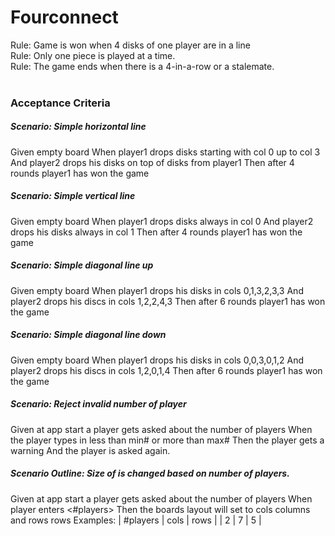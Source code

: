 # Fourconnect
Rule: Game is won when 4 disks of one player are in a line<br/>
Rule: Only one piece is played at a time. <br />
Rule: The game ends when there is a 4-in-a-row or a stalemate. <br><br/>

### Acceptance Criteria

##### Scenario: Simple horizontal line
Given empty board
When player1 drops disks starting with col 0 up to col 3
And player2 drops his disks on top of disks from player1
Then after 4 rounds player1 has won the game

##### Scenario: Simple vertical line
Given empty board
When player1 drops disks always in col 0
And player2 drops his disks always in col 1
Then after 4 rounds player1 has won the game

##### Scenario: Simple diagonal line up
Given empty board
When player1 drops his disks in cols 0,1,3,2,3,3
And player2 drops his discs in cols 1,2,2,4,3
Then after 6 rounds player1 has won the game

##### Scenario: Simple diagonal line down
Given empty board
When player1 drops his disks in cols 0,0,3,0,1,2
And player2 drops his discs in cols 1,2,0,1,4
Then after 6 rounds player1 has won the game

##### Scenario: Reject invalid number of player
Given at app start a player gets asked about the number of players
When the player types in less than min# or more than max#
Then the player gets a warning
And the player is asked again.

##### Scenario Outline: Size of is changed based on number of players.
Given at app start a player gets asked about the number of players
When player enters <#players>
Then the boards layout will set to cols columns and rows rows
Examples:
| #players | cols | rows |
| 2        | 7    | 5    |